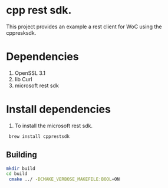 # cpp rest sdk.

This project provides an example a rest client for WoC using the cppresksdk. 

# Dependencies

1) OpenSSL 3.1
2) lib Curl
3) microsoft rest sdk



# Install dependencies
1) To install the microsoft rest sdk.
```bash
 brew install cpprestsdk
 ```

## Building
```bash
mkdir build
cd build
 cmake ../ -DCMAKE_VERBOSE_MAKEFILE:BOOL=ON
```
